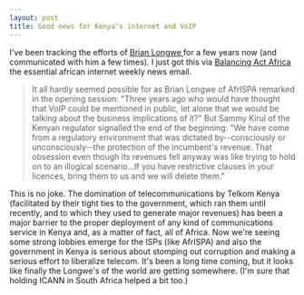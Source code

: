 ```yaml
---
layout: post
title: Good news for Kenya's internet and VoIP 
---
```



I've been tracking the efforts of <a href="http://www.afrispa.org/contact.htm">Brian Longwe </a>for a few years now (and communicated with him a few times). I just got this via <a href="http://www.balancingact-africa.com">Balancing Act Africa </a>the essential african internet weekly news email.<blockquote>It all hardly seemed possible for as Brian Longwe of AfrISPA remarked in the opening session: "Three years ago who would have thought that VoIP could be mentioned in public, let alone that we would be talking about the business implications of it?" But Sammy Kirui of the Kenyan regulator signalled the end of the beginning: "We have come from a regulatory environment that was dictated by--consciously or unconsciously--the protection of the incumbent's revenue. That obsession even though its revenues fell anyway was like trying to hold on to an illogical scenario...If you have restrictive clauses in your licences, bring them to us and we will delete them." </blockquote>

This is no joke. The domination of telecommunications by Telkom Kenya (facilitated by their tight ties to the government, which ran them until recently, and to which they used to generate major revenues) has been a major barrier to the proper deployment of any kind of communications service in Kenya and, as a matter of fact, all of Africa. Now we're seeing some strong lobbies emerge for the ISPs (like AfrISPA) and also the government in Kenya is serious about stomping out corruption and making a serious effort to liberalize telecom. It's been a long time coming, but it looks like finally the Longwe's of the world are getting somewhere. (I'm sure that holding ICANN in South Africa helped a bit too.)
